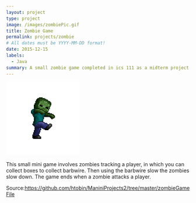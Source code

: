 ```yaml
---
layout: project
type: project
image: /images/zombiePic.gif
title: Zombie Game
permalink: projects/zombie
# All dates must be YYYY-MM-DD format!
date: 2015-12-15
labels:
  - Java
summary: A small zombie game completed in ics 111 as a midterm project
---
```


<img class="ui medium right floated rounded image" src="../images/zombiePic.gif">

This small mini game involves zombies tracking a player, in which you can collect boxes to collect barbwire. Then using the barbwire slow the zombies slow down. The game ends when a zombie attacks a player.
 
Source:https://github.com/htobin/ManiniProjects2/tree/master/zombieGameFile
